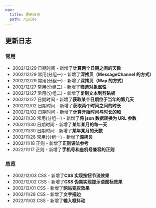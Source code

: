 ```yaml
---
nav:
  title: 更新日志
  path: /guide
---
```


## 更新日志

### 常用

- 2002/12/29 日期时间 - 新增了**计算两个日期之间的天数**
- 2002/12/29 常用(分组一) - 新增了**深拷贝（MessageChannel 的方式）**
- 2002/12/29 常用(分组一) - 新增了**深拷贝（Map 的方式）**
- 2002/12/27 常用(分组二) - 新增了**筛选对象属性**
- 2002/12/27 常用(分组二) - 新增了**复制文本到剪贴板**
- 2002/12/27 日期时间 - 新增了**获取某个日期位于当年的第几天**
- 2002/12/02 日期时间 - 新增了**获取两个时间之间的时长**
- 2002/12/02 日期时间 - 新增了**计算开始时间与时长的和**
- 2002/11/30 常用(分组一) - 新增了**将 json 数据转换为 URL 参数**
- 2002/11/30 日期时间 - 新增了**某年某月的每一天**
- 2002/11/30 日期时间 - 新增了**某年某月的天数**
- 2002/11/28 常用(分组一) - 新增了**深拷贝**
- 2002/11/18 正则 - 新增了**正则语法参考**
- 2022/11/17 正则 - 新增了**手机号和座机号兼容的正则**

### 总览

- 2002/12/03 CSS - 新增了**CSS 实现按钮节流效果**
- 2002/12/02 CSS - 新增了**CSS 伪类实现提示语图标效果**
- 2002/12/01 CSS - 新增了**网站变灰效果**
- 2002/11/28 CSS - 新增了**文字描边**
- 2022/11/02 CSS - 新增了**输入框抖动**
